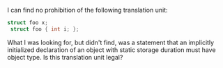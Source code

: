 I can find no prohibition of the following translation unit:

```c
struct foo x;
 struct foo { int i; };
```

What I was looking for, but didn't find, was a statement that an implicitly
initialized declaration of an object with static storage duration must have
object type. Is this translation unit legal?

